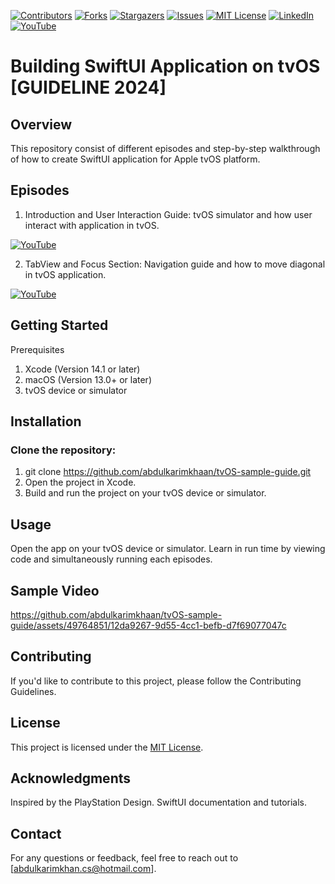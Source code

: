 [![Contributors][contributors-shield]][contributors-url]
[![Forks][forks-shield]][forks-url]
[![Stargazers][stars-shield]][stars-url]
[![Issues][issues-shield]][issues-url]
[![MIT License][license-shield]][license-url]
[![LinkedIn][linkedin-shield]][linkedin-url]
[![YouTube][youtube-shield]][youtube-url]


# Building SwiftUI Application on tvOS [GUIDELINE 2024] 

## Overview
This repository consist of different episodes and step-by-step walkthrough of how to create SwiftUI application for Apple tvOS platform.

## Episodes
1. Introduction and User Interaction Guide: tvOS simulator and how user interact with application in tvOS. 

[![YouTube][youtube-shield]][youtube-url-tvOS-first-episode]

2. TabView and Focus Section: Navigation guide and how to move diagonal in tvOS application.

[![YouTube][youtube-shield]][youtube-url-tvOS-second-episode]


## Getting Started
Prerequisites
1. Xcode (Version 14.1 or later)
2. macOS (Version 13.0+ or later)
3. tvOS device or simulator

## Installation
### Clone the repository: 
1. git clone https://github.com/abdulkarimkhaan/tvOS-sample-guide.git
2. Open the project in Xcode.
3. Build and run the project on your tvOS device or simulator.

## Usage
Open the app on your tvOS device or simulator.
Learn in run time by viewing code and simultaneously running each episodes.


## Sample Video

https://github.com/abdulkarimkhaan/tvOS-sample-guide/assets/49764851/12da9267-9d55-4cc1-befb-d7f69077047c



## Contributing
If you'd like to contribute to this project, please follow the Contributing Guidelines.

## License
This project is licensed under the [MIT License][license-url].

## Acknowledgments
Inspired by the PlayStation Design.
SwiftUI documentation and tutorials.

## Contact
For any questions or feedback, feel free to reach out to [abdulkarimkhan.cs@hotmail.com].

[contributors-shield]: https://img.shields.io/github/contributors/abdulkarimkhaan/SwiftUIComponents.svg?style=for-the-badge
[contributors-url]: https://github.com/abdulkarimkhaan/SwiftUIComponents/graphs/contributors
[forks-shield]: https://img.shields.io/github/forks/abdulkarimkhaan/SwiftUIComponents.svg?style=for-the-badge
[forks-url]: https://github.com/abdulkarimkhaan/SwiftUIComponents/network/members
[stars-shield]: https://img.shields.io/github/stars/abdulkarimkhaan/SwiftUIComponents.svg?style=for-the-badge
[stars-url]: https://github.com/abdulkarimkhaan/SwiftUIComponents/stargazers
[linkedin-shield]: https://img.shields.io/badge/-LinkedIn-black.svg?style=for-the-badge&logo=linkedin&colorB=0762C8
[linkedin-url]: https://www.linkedin.com/in/abdulkarimkhan/
[issues-shield]: https://img.shields.io/github/issues/abdulkarimkhaan/SwiftUIComponents.svg?style=for-the-badge
[issues-url]: https://github.com/abdulkarimkhaan/SwiftUIComponents/issues
[license-shield]: https://img.shields.io/github/license/abdulkarimkhaan/SwiftUIComponents.svg?style=for-the-badge
[license-url]: https://github.com/abdulkarimkhaan/SwiftUIComponents/blob/master/LICENSE.txt
[youtube-shield]: https://img.shields.io/badge/-YouTube-red.svg?style=for-the-badge&logo=youtube&colorB=FF0000
[youtube-url]: https://www.youtube.com/watch?v=bcJGuHrU8uo
[youtube-url-tvOS-first-episode]: https://www.youtube.com/watch?v=srb5sgdz2cs&t=3s
[youtube-url-tvOS-second-episode]: https://www.youtube.com/watch?v=aTCzjYyI3V8
